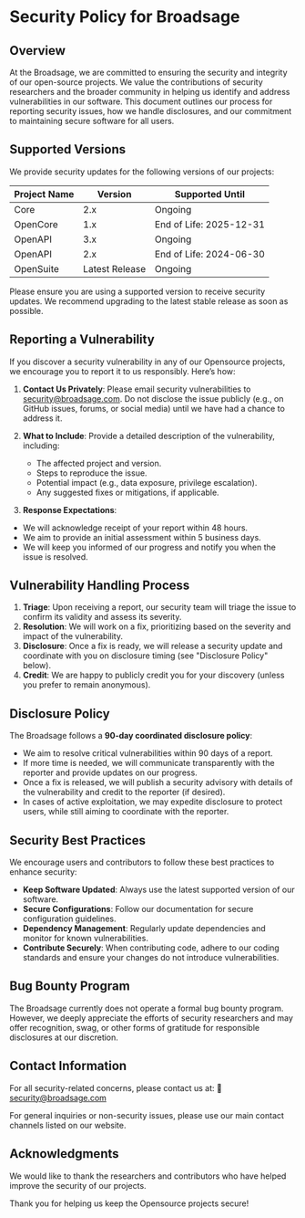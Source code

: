<!--
SPDX-FileCopyrightText: Copyright (c) 2025 Broadsage <opensource@broadsage.com>

SPDX-License-Identifier: Apache-2.0
-->

# Security Policy for Broadsage

## Overview

At the Broadsage, we are committed to ensuring the security and integrity of our open-source projects. We value the contributions of security researchers and the broader community in helping us identify and address vulnerabilities in our software. This document outlines our process for reporting security issues, how we handle disclosures, and our commitment to maintaining secure software for all users.

## Supported Versions

We provide security updates for the following versions of our projects:

| Project Name | Version        | Supported Until         |
|--------------|----------------|-------------------------|
| Core         | 2.x            | Ongoing                 |
| OpenCore     | 1.x            | End of Life: 2025-12-31 |
| OpenAPI      | 3.x            | Ongoing                 |
| OpenAPI      | 2.x            | End of Life: 2024-06-30 |
| OpenSuite    | Latest Release | Ongoing                 |

Please ensure you are using a supported version to receive security updates. We recommend upgrading to the latest stable release as soon as possible.

## Reporting a Vulnerability

If you discover a security vulnerability in any of our Opensource projects, we encourage you to report it to us responsibly. Here’s how:

1. **Contact Us Privately**:
   Please email security vulnerabilities to [security@broadsage.com](mailto:security@broadsage.com). Do not disclose the issue publicly (e.g., on GitHub issues, forums, or social media) until we have had a chance to address it.

2. **What to Include**:
   Provide a detailed description of the vulnerability, including:
   - The affected project and version.
   - Steps to reproduce the issue.
   - Potential impact (e.g., data exposure, privilege escalation).
   - Any suggested fixes or mitigations, if applicable.

3. **Response Expectations**:

- We will acknowledge receipt of your report within 48 hours.
- We aim to provide an initial assessment within 5 business days.
- We will keep you informed of our progress and notify you when the issue is resolved.

## Vulnerability Handling Process

1. **Triage**: Upon receiving a report, our security team will triage the issue to confirm its validity and assess its severity.
2. **Resolution**: We will work on a fix, prioritizing based on the severity and impact of the vulnerability.
3. **Disclosure**: Once a fix is ready, we will release a security update and coordinate with you on disclosure timing (see "Disclosure Policy" below).
4. **Credit**: We are happy to publicly credit you for your discovery (unless you prefer to remain anonymous).

## Disclosure Policy

The Broadsage follows a **90-day coordinated disclosure policy**:

- We aim to resolve critical vulnerabilities within 90 days of a report.
- If more time is needed, we will communicate transparently with the reporter and provide updates on our progress.
- Once a fix is released, we will publish a security advisory with details of the vulnerability and credit to the reporter (if desired).
- In cases of active exploitation, we may expedite disclosure to protect users, while still aiming to coordinate with the reporter.

## Security Best Practices

We encourage users and contributors to follow these best practices to enhance security:

- **Keep Software Updated**: Always use the latest supported version of our software.
- **Secure Configurations**: Follow our documentation for secure configuration guidelines.
- **Dependency Management**: Regularly update dependencies and monitor for known vulnerabilities.
- **Contribute Securely**: When contributing code, adhere to our coding standards and ensure your changes do not introduce vulnerabilities.

## Bug Bounty Program

The Broadsage currently does not operate a formal bug bounty program. However, we deeply appreciate the efforts of security researchers and may offer recognition, swag, or other forms of gratitude for responsible disclosures at our discretion.

## Contact Information

For all security-related concerns, please contact us at:
📧 [security@broadsage.com](mailto:security@broadsage.com)

For general inquiries or non-security issues, please use our main contact channels listed on our website.

## Acknowledgments

We would like to thank the researchers and contributors who have helped improve the security of our projects.

Thank you for helping us keep the Opensource projects secure!
